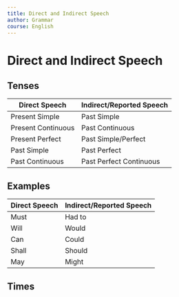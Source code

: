 ```yaml
---
title: Direct and Indirect Speech
author: Grammar
course: English
---
```


# Direct and Indirect Speech

## Tenses

| Direct Speech | Indirect/Reported Speech |
|---|---|
| Present Simple | Past Simple |
| Present Continuous | Past Continuous | 
| Present Perfect | Past Simple/Perfect |
| Past Simple | Past Perfect |
| Past Continuous | Past Perfect Continuous | 

## Examples

| Direct Speech | Indirect/Reported Speech |
|---|---|
| Must | Had to |
| Will | Would |
| Can | Could |
| Shall | Should |
| May | Might |

## Times


